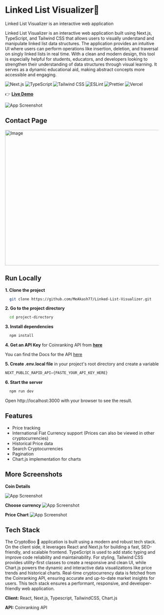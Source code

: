 # Linked List Visualizer👻 
Linked List Visualizer is an interactive web application

Linked List Visualizer is an interactive web application built using Next.js, TypeScript, and Tailwind CSS that allows users to visually understand and manipulate linked list data structures. The application provides an intuitive UI where users can perform operations like insertion, deletion, and traversal on singly linked lists in real time. With a clean and modern design, this tool is especially helpful for students, educators, and developers looking to strengthen their understanding of data structures through visual learning. It serves as a dynamic educational aid, making abstract concepts more accessible and engaging.

![Next.js](https://img.shields.io/badge/Next.js-000000?style=flat-square&logo=nextdotjs&logoColor=white)
![TypeScript](https://img.shields.io/badge/TypeScript-3178C6?style=flat-square&logo=typescript&logoColor=white)
![Tailwind CSS](https://img.shields.io/badge/Tailwind_CSS-38B2AC?style=flat-square&logo=tailwindcss&logoColor=white)
![ESLint](https://img.shields.io/badge/ESLint-4B3263?style=flat-square&logo=eslint&logoColor=white)
![Prettier](https://img.shields.io/badge/Prettier-F7B93E?style=flat-square&logo=prettier&logoColor=black)
![Vercel](https://img.shields.io/badge/Vercel-000000?style=flat-square&logo=vercel&logoColor=white)

👉 [**Live Demo**](https://crypto-tracker-two-theta.vercel.app/)

![App Screenshot](https://cryptoboo.vercel.app/screenshots/homepage.jpg)

## Contact Page

<img width="959" height="443" alt="Image" src="https://github.com/user-attachments/assets/ceacd188-f550-462e-a473-6da38c41b73a" />


## Run Locally

**1. Clone the project**

```bash
  git clone https://github.com/MeAkash77/Linked-List-Visualizer.git
```

**2. Go to the project directory**

```bash
  cd project-directory
```

**3. Install dependencies**

```bash
  npm install
```

**4. Get an API Key** for Coinranking API from [**here**](https://rapidapi.com/Coinranking/api/coinranking1/)

You can find the Docs for the API [here](https://developers.coinranking.com/api/documentation)  

**5. Create .env.local file** in your project's root directory and create a variable
```js
NEXT_PUBLIC_RAPID_API={PASTE_YOUR_API_KEY_HERE}
```

**6. Start the server**

```bash
  npm run dev
```
Open http://localhost:3000 with your browser to see the result.


## Features

- Price tracking
- International Fiat Currency support (Prices can also be viewed in other cryptocurrencies)
- Historical Price data
- Search Cryptocurrencies
- Pagination
- Chart.js implementation for charts


## More Screenshots
**Coin Details**

![App Screenshot](https://cryptoboo.vercel.app/screenshots/coin_details_page.jpg)

**Choose currency**
![App Screenshot](https://cryptoboo.vercel.app/screenshots/choose_currency_dialog.jpg)

**Price Chart**
![App Screenshot](https://cryptoboo.vercel.app/screenshots/price_chart_2.jpg)


## Tech Stack
The CryptoBoo 👻 application is built using a modern and robust tech stack. On the client side, it leverages React and Next.js for building a fast, SEO-friendly, and scalable frontend. TypeScript is used to add static typing and improve code reliability and maintainability. For styling, Tailwind CSS provides utility-first classes to create a responsive and clean UI, while Chart.js powers the dynamic and interactive data visualizations like price trends and historical charts. Real-time cryptocurrency data is fetched from the Coinranking API, ensuring accurate and up-to-date market insights for users. This tech stack ensures a performant, responsive, and developer-friendly web application.

**Client:** React, Next.js, Typescript,  TailwindCSS, Chart.js

**API:** Coinranking API
